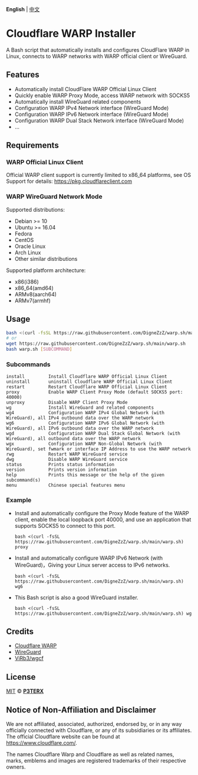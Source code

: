 **English** | [中文](https://p3terx.com/archives/cloudflare-warp-configuration-script.html)

# Cloudflare WARP Installer

A Bash script that automatically installs and configures CloudFlare WARP in Linux, connects to WARP networks with WARP official client or WireGuard.

## Features

- Automatically install CloudFlare WARP Official Linux Client
- Quickly enable WARP Proxy Mode, access WARP network with SOCKS5
- Automatically install WireGuard related components
- Configuration WARP IPv4 Network interface (WireGuard Mode)
- Configuration WARP IPv6 Network interface (WireGuard Mode)
- Configuration WARP Dual Stack Network interface (WireGuard Mode)
- ...

## Requirements

### WARP Official Linux Client

Official WARP client support is currently limited to x86_64 platforms, see OS Support for details: https://pkg.cloudflareclient.com

### WARP WireGuard Network Mode

Supported distributions:

- Debian >= 10
- Ubuntu >= 16.04
- Fedora
- CentOS
- Oracle Linux
- Arch Linux
- Other similar distributions

Supported platform architecture:

- x86(i386)
- x86_64(amd64)
- ARMv8(aarch64)
- ARMv7(armhf)

## Usage

```bash
bash <(curl -fsSL https://raw.githubusercontent.com/DigneZzZ/warp.sh/main/warp.sh) [SUBCOMMAND]
# or
wget https://raw.githubusercontent.com/DigneZzZ/warp.sh/main/warp.sh
bash warp.sh [SUBCOMMAND]
```

### Subcommands

```
install         Install Cloudflare WARP Official Linux Client
uninstall       uninstall Cloudflare WARP Official Linux Client
restart         Restart Cloudflare WARP Official Linux Client
proxy           Enable WARP Client Proxy Mode (default SOCKS5 port: 40000)
unproxy         Disable WARP Client Proxy Mode
wg              Install WireGuard and related components
wg4             Configuration WARP IPv4 Global Network (with WireGuard), all IPv4 outbound data over the WARP network
wg6             Configuration WARP IPv6 Global Network (with WireGuard), all IPv6 outbound data over the WARP network
wgd             Configuration WARP Dual Stack Global Network (with WireGuard), all outbound data over the WARP network
wgx             Configuration WARP Non-Global Network (with WireGuard), set fwmark or interface IP Address to use the WARP network
rwg             Restart WARP WireGuard service
dwg             Disable WARP WireGuard service
status          Prints status information
version         Prints version information
help            Prints this message or the help of the given subcommand(s)
menu            Chinese special features menu
```

### Example

- Install and automatically configure the Proxy Mode feature of the WARP client, enable the local loopback port 40000, and use an application that supports SOCKS5 to connect to this port.
    ```
    bash <(curl -fsSL https://raw.githubusercontent.com/DigneZzZ/warp.sh/main/warp.sh) proxy
    ```

- Install and automatically configure WARP IPv6 Network (with WireGuard)，Giving your Linux server access to IPv6 networks.
    ```
    bash <(curl -fsSL https://raw.githubusercontent.com/DigneZzZ/warp.sh/main/warp.sh) wg6
    ```

- This Bash script is also a good WireGuard installer.
    ```
    bash <(curl -fsSL https://raw.githubusercontent.com/DigneZzZ/warp.sh/main/warp.sh) wg
    ```

## Credits

- [Cloudflare WARP](https://1.1.1.1/)
- [WireGuard](https://www.wireguard.com/)
- [ViRb3/wgcf](https://github.com/ViRb3/wgcf)

## License

[MIT](https://github.com/P3TERX/warp.sh/blob/main/LICENSE) © **[P3TERX](https://p3terx.com/)**

## Notice of Non-Affiliation and Disclaimer

We are not affiliated, associated, authorized, endorsed by, or in any way officially connected with Cloudflare, or any of its subsidiaries or its affiliates. The official Cloudflare website can be found at https://www.cloudflare.com/.

The names Cloudflare Warp and Cloudflare as well as related names, marks, emblems and images are registered trademarks of their respective owners.
